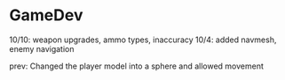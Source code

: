 # GameDev
10/10: weapon upgrades, ammo types, inaccuracy
10/4: added navmesh, enemy navigation

prev: Changed the player model into a sphere and allowed movement
